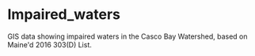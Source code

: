 # Impaired_waters
GIS data showing impaired waters in the Casco Bay Watershed, based on Maine'd 2016 303(D) List.
